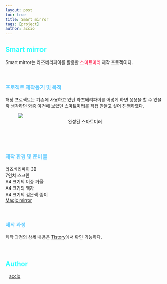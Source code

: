 ```yaml
---
layout: post
toc: true
title: Smart mirror
tags: [project]
author: accio
---
```


## <span style="color:#33FFFF;">Smart mirror</span>
Smart mirror는  라즈베리파이를 활용한
<span style="font-size:1em; color:#FF0033;">스마트미러</span> 
제작 프로젝이다.
<br>
<br>
<br>

### <span style="color:#66CCFF;">프로젝트 제작동기 및 목적</span>
해당 프로젝트는 기존에 사용하고 있던 라즈베리파이를 어떻게 하면 응용을 할 수 있을까 생각하던 와중 이전에 보았던 스마트미러를 직접 만들고 싶어 진행하였다.
<figure>
    <img src="https://user-images.githubusercontent.com/92027143/184171480-6fc35d3d-cf78-447d-8467-44754d3c12b5.jpg">
    <div style="text-align:center">
        <figcaption>
            완성된 스마트미러
        </figcaption>
    </div>
</figure>
<br>
<br>
<br>

### <span style="color:#66CCFF;">제작 환경 및 준비물</span>
라즈베리파이 3B   
7인치 스크린   
A4 크기의 이중 거울   
A4 크기의 액자   
A4 크기의 검은색 종이   
<a href="https://docs.magicmirror.builders/" target="_blank">Magic mirror</a>
<br>
<br>
<br>

### <span style="color:#66CCFF;">제작 과정</span>
제작 과정의 상세 내용은 <a href="https://passing-story.tistory.com/entry/%EC%8A%A4%EB%A7%88%ED%8A%B8%EB%AF%B8%EB%9F%AC-%EB%9D%BC%EC%A6%88%EB%B2%A0%EB%A6%AC%ED%8C%8C%EC%9D%B4%EB%A5%BC-%ED%99%9C%EC%9A%A9%ED%95%9C-%EC%8A%A4%EB%A7%88%ED%8A%B8%EB%AF%B8%EB%9F%AC-%EB%A7%8C%EB%93%A4%EA%B8%B0-%EC%A0%9C%EC%9E%91-%EA%B3%84%EA%B8%B0-%EB%B0%8F-%EC%A4%80%EB%B9%84%EB%AC%BC?category=1076909" target="_blank">Tistory</a>에서 확인 가능하다.
<br>
<br>
<br>

## <span style="color:#33FFFF;">Author</span>
<p>
<div>
   <a href="https://accio3014.github.io/" target="_blank">accio</a>
</div>
</p>